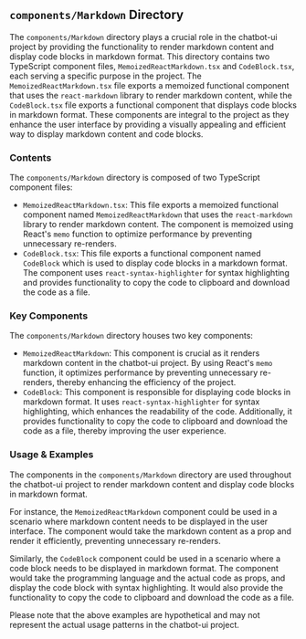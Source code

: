 
## `components/Markdown` Directory

The `components/Markdown` directory plays a crucial role in the chatbot-ui project by providing the functionality to render markdown content and display code blocks in markdown format. This directory contains two TypeScript component files, `MemoizedReactMarkdown.tsx` and `CodeBlock.tsx`, each serving a specific purpose in the project. The `MemoizedReactMarkdown.tsx` file exports a memoized functional component that uses the `react-markdown` library to render markdown content, while the `CodeBlock.tsx` file exports a functional component that displays code blocks in markdown format. These components are integral to the project as they enhance the user interface by providing a visually appealing and efficient way to display markdown content and code blocks.

### Contents

The `components/Markdown` directory is composed of two TypeScript component files:

- `MemoizedReactMarkdown.tsx`: This file exports a memoized functional component named `MemoizedReactMarkdown` that uses the `react-markdown` library to render markdown content. The component is memoized using React's `memo` function to optimize performance by preventing unnecessary re-renders.
- `CodeBlock.tsx`: This file exports a functional component named `CodeBlock` which is used to display code blocks in a markdown format. The component uses `react-syntax-highlighter` for syntax highlighting and provides functionality to copy the code to clipboard and download the code as a file.

### Key Components

The `components/Markdown` directory houses two key components:

- `MemoizedReactMarkdown`: This component is crucial as it renders markdown content in the chatbot-ui project. By using React's `memo` function, it optimizes performance by preventing unnecessary re-renders, thereby enhancing the efficiency of the project.
- `CodeBlock`: This component is responsible for displaying code blocks in markdown format. It uses `react-syntax-highlighter` for syntax highlighting, which enhances the readability of the code. Additionally, it provides functionality to copy the code to clipboard and download the code as a file, thereby improving the user experience.

### Usage & Examples

The components in the `components/Markdown` directory are used throughout the chatbot-ui project to render markdown content and display code blocks in markdown format.

For instance, the `MemoizedReactMarkdown` component could be used in a scenario where markdown content needs to be displayed in the user interface. The component would take the markdown content as a prop and render it efficiently, preventing unnecessary re-renders.

Similarly, the `CodeBlock` component could be used in a scenario where a code block needs to be displayed in markdown format. The component would take the programming language and the actual code as props, and display the code block with syntax highlighting. It would also provide the functionality to copy the code to clipboard and download the code as a file.

Please note that the above examples are hypothetical and may not represent the actual usage patterns in the chatbot-ui project.
